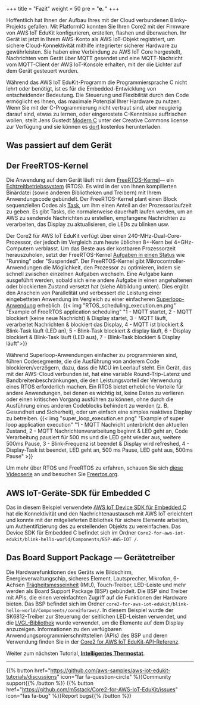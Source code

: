 +++
title = "Fazit"
weight = 50
pre = "<b>e. </b>"
+++

Hoffentlich hat Ihnen der Aufbau Ihres mit der Cloud verbundenen Blinky-Projekts gefallen. Mit PlatformIO konnten Sie Ihren Core2 mit der Firmware von AWS IoT EduKit konfigurieren, erstellen, flashen und überwachen. Ihr Gerät ist jetzt in Ihrem AWS-Konto als AWS IoT-Objekt registriert, um sichere Cloud-Konnektivität mithilfe integrierter sicherer Hardware zu gewährleisten. Sie haben eine Verbindung zu AWS IoT Core hergestellt, Nachrichten vom Gerät über MQTT gesendet und eine MQTT-Nachricht vom MQTT-Client der AWS IoT-Konsole erhalten, mit der die Lichter auf dem Gerät gesteuert wurden.

Während das AWS IoT EduKit-Programm die Programmiersprache C nicht lehrt oder benötigt, ist es für die Embedded-Entwicklung von entscheidender Bedeutung. Die Steuerung und Flexibilität durch den Code ermöglicht es Ihnen, das maximale Potenzial Ihrer Hardware zu nutzen. Wenn Sie mit der C-Programmierung nicht vertraut sind, aber neugierig darauf sind, etwas zu lernen, oder eingerostete C-Kenntnisse auffrischen wollen, stellt Jens Gustedt [Modern C](https://modernc.gforge.inria.fr/) unter der Creative Commons license zur Verfügung und sie können es [dort](https://modernc.gforge.inria.fr/download.html) kostenlos herunterladen.

## Was passiert auf dem Gerät
## Der FreeRTOS-Kernel
Die Anwendung auf dem Gerät läuft mit dem [FreeRTOS-Kernel](https://www.freertos.org/)— ein [Echtzeitbetriebssystem](https://www.freertos.org/about-RTOS.html) (RTOS). Es wird in der von Ihnen kompilierten Binärdatei (sowie anderen Bibliotheken und Treibern) mit Ihrem Anwendungscode gebündelt. Der FreeRTOS-Kernel plant einen Block sequenziellen Codes als [Task](https://www.freertos.org/taskandcr.html), um ihm einen Anteil an der Prozessorlaufzeit zu geben. Es gibt Tasks, die normalerweise dauerhaft laufen werden, um an AWS zu sendende Nachrichten zu erstellen, empfangene Nachrichten zu verarbeiten, das Display zu aktualisieren, die LEDs zu blinken usw.

Der Core2 für AWS IoT EduKit verfügt über einen 240-MHz-Dual-Core-Prozessor, der jedoch im Vergleich zum heute üblichen 8+-Kern bei 4+GHz-Computern verblasst. Um das Beste aus der kostbaren Prozessorzeit herauszuholen, setzt der FreeRTOS-Kernel [Aufgaben in einen Status](https://www.freertos.org/RTOS-task-states.html) wie "Running" oder "Suspended". Der FreeRTOS-Kernel gibt Mikrocontroller-Anwendungen die Möglichkeit, den Prozessor zu optimieren, indem sie schnell zwischen einzelnen Aufgaben wechseln. Eine Aufgabe kann ausgeführt werden, sobald sich eine andere Aufgabe in einen angehaltenen oder blockierten Zustand versetzt hat (siehe Abbildung unten). Dies ergibt den Anschein von Parallelität und verbessert die Leistung einer eingebetteten Anwendung im Vergleich zu einer einfacheren [Superloop-Anwendung](https://en.wikibooks.org/wiki/Embedded_Systems/Super_Loop_Architecture) erheblich.
{{< img "RTOS_scheduling_execution.en.png" "Example of FreeRTOS application scheduling" "1 - MQTT startet, 2 - MQTT blockiert (keine neue Nachricht) & Display startet, 3 - MQTT läuft, verarbeitet Nachrichten & blockiert das Display, 4 - MQTT ist blockiert & Blink-Task läuft (LED an), 5 - Blink-Task blockiert & display läuft, 6 - Display blockiert & Blink-Task läuft (LED aus), 7 - Blink-Task blockiert & Display läuft">}}

Während Superloop-Anwendungen einfacher zu programmieren sind, führen Codesegmente, die die Ausführung von anderem Code blockieren/verzögern, dazu, dass die MCU im Leerlauf steht. Ein Gerät, das mit der AWS-Cloud verbunden ist, hat eine variable Round-Trip-Latenz und Bandbreitenbeschränkungen, die den Leistungsvorteil der Verwendung eines RTOS erforderlich machen. Ein RTOS bietet erhebliche Vorteile für andere Anwendungen, bei denen es wichtig ist, keine Daten zu verlieren oder einen kritischen Vorgang ausführen zu können, ohne durch die Ausführung eines anderen Codeblocks behindert zu werden (z. B. Gesundheit und Sicherheit), oder um einfach eine simples reaktives Display zu betreiben.
{{< img "super_loop_execution.en.png" "Example of super loop application execution" "1 - MQTT Nachricht unterbricht den aktuellen Zustand, 2 - MQTT Nachrichtenverarbeitung beginnt & LED geht an, Code Verarbeitung pausiert für 500 ms und die LED geht wieder aus, weitere 500ms Pause, 3 - Blink-Frequenz ist beendet & Display wird refreshed, 4 - Display-Task ist beendet, LED geht an, 500 ms Pause, LED geht aus, 500ms Pause" >}}

Um mehr über RTOS und FreeRTOS zu erfahren, schauen Sie sich [diese Videoserie](https://www.youtube.com/watch?v=F321087yYy4) an und besuchen Sie [Freertos.org](https://www.freertos.org/RTOS.html).

## AWS IoT-Geräte-SDK für Embedded C
Das in diesem Beispiel verwendete [AWS IoT Device SDK für Embedded C](https://github.com/espressif/aws-iot-device-sdk-embedded-C/tree/61f25f34712b1513bf1cb94771620e9b2b001970) hat die Konnektivität und den Nachrichtenaustausch mit AWS IoT erleichtert und konnte mit der mitgelieferten Bibliothek für sichere Elemente arbeiten, um Authentifizierung des zu erstellenden Objekts zu vereinfachen. Das Device SDK für Embedded C befindet sich im Ordner `Core2-for-aws-iot-edukit/blink-hello-world/Components/ESP-AWS-IOT /`.

## Das Board Support Package — Gerätetreiber
Die Hardwarefunktionen des Geräts wie Bildschirm, Energieverwaltungschip, sicheres Element, Lautsprecher, Mikrofon, 6-Achsen [Trägheitsmesseinheit](https://en.wikipedia.org/wiki/Inertial_measurement_unit) (IMU), Touch-Treiber, LED-Leiste und mehr werden als Board Support Package (BSP) gebündelt. Die BSP sind Treiber mit APIs, die einen vereinfachten Zugriff auf die Funktionen der Hardware bieten. Das BSP befindet sich im Ordner `core2-for-aws-iot-edukit/blink-hello-world/Components/core2foraws/`. In diesem Beispiel wurde der SK6812-Treiber zur Steuerung der seitlichen LED-Leisten verwendet, und die [LVGL-Bibliothek](https://docs.lvgl.io/v7/en/html/) wurde verwendet, um die Elemente auf dem Display anzuzeigen. Informationen zu den verfügbaren Anwendungsprogrammierschnittstellen (APIs) des BSP und deren Verwendung finden Sie in der <a href="https://edukit.workshop.aws/en/api-reference/index.html" target="_blank">Core2 for AWS IoT EduKit-API-Referenz</a>.

Weiter zum nächsten Tutorial, [**Intelligentes Thermostat**](/de/smart-thermostat.html).

---
{{% button href="https://github.com/aws-samples/aws-iot-edukit-tutorials/discussions" icon="far fa-question-circle" %}}Community support{{% /button %}} {{% button href="https://github.com/m5stack/Core2-for-AWS-IoT-EduKit/issues" icon="fas fa-bug" %}}Report bugs{{% /button %}}